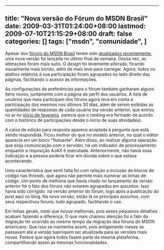 
---
title: "Nova versão do Fórum do MSDN Brasil"
date: 2009-03-31T01:24:00+08:00
lastmod: 2009-07-10T21:15:29+08:00
draft: false
categories: []
tags: ["msdn", "comunidade", ]
---


Apesar dos [fóruns do MSDN Brasil](http://social.msdn.microsoft.com/Forums/pt-br/categories) terem sido [atualizados recentemente](/blog/post/2009/02/01/Novo-Forum-do-MSDN-Brasil.aspx), uma nova versão foi lançada no último final de semana. Dessa vez, as alterações foram mais sutis. O *design* foi levemente alterado, ficando visualmente mais bonito, além de mais leve para carregar. Agora, todos os atalhos relativos à sua participação ficam agrupados no lado direito das páginas, facilitando o acesso às informações.

As configurações de preferências para o fórum também ganharam alguns itens novos, juntamente com a página de perfil dos usuários. A lista de usuários que mais participam dos fóruns agora leva em conta a participação dos mesmos nos últimos 30 dias, além de serem exibidas as quantidades de respostas de cada usuário (na versão anterior, que entrou no ar no [início de fevereiro](/blog/post/2009/02/01/Novo-Forum-do-MSDN-Brasil.aspx), parecia que o *ranking* era formado de acordo com o histórico de participações desde o início de suas atividades).

A caixa de edição para resposta aparece acoplada à pergunta que está sendo respondida. Ficou melhor do que no modelo anterior, no qual o editor aparecia em um bloco "flutuante". Além disso, ao realizar alguma operação que exija comunicação com o servidor, há um indicador de processamento enquanto a requisição AJAX é executada. Anteriormente, não havia essa indicação e a pessoa poderia ficar em dúvida sobre o que estava acontecendo.

Uma característica que senti falta foi com relação a inclusão de blocos de código nas *threads*, que agora não permite mais numerar as linhas de código. Um ponto de melhoria que havia citado no lançamento da versão anterior foi o fato dos fóruns não estarem agrupados em assuntos. Isso havia sido corrigido  na versão anterior do fórum, logo após a publicação do *post* aqui no blog. Na nova versão, estão lá os principais assuntos, com seus respectivos fóruns, tudo agrupado, facilitando o uso.

Em linhas gerais, notei que houve melhorias, pois esses pequenos detalhes acabam fazendo a diferença. O que mais chamou atenção foi o fato da migração ter ocorrido ao mesmo tempo da migração dos fóruns do MSDN americano. Que isso se mantenha assim, pois antigamente meses se passavam até a versão tupiniquim ser atualizada para as versões mais novas. Parece que agora todos fazem parte da mesma plataforma, compartilhando assim as mesmas funcionalidades.

